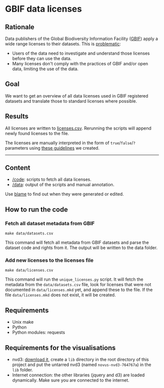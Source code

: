 # GBIF data licenses

## Rationale

Data publishers of the Global Biodiversity Information Facility ([GBIF](http://www.gbif.org)) apply a wide range licenses to their datasets. This is [problematic](http://peterdesmet.com/posts/illegal-bullfrogs.html):

* Users of the data need to investigate and understand those licenses before they can use the data.
* Many licenses don't comply with the practices of GBIF and/or open data, limiting the use of the data.

## Goal

We want to get an overview of all data licenses used in GBIF registered datasets and translate those to standard licenses where possible.

## Results

All licenses are written to [licenses.csv](/data/licenses.csv). Rerunning the scripts will append newly found licenses to the file.

The licenses are manually interpreted in the form of `true`/`false`/`?` parameters using [these guidelines](guidelines.md) we created.

---

## Content

* [/code](./code): scripts to fetch all data licenses.
* [/data](./data): output of the scripts and manual annotation.

Use [blame](https://github.com/blog/228-playing-the-blame-game) to find out when they were generated or edited.

## How to run the code

### Fetch all dataset metadata from GBIF

`make data/datasets.csv`

This command will fetch all metadata from GBIF datasets and parse the dataset code and rights from it. The output will be written to the data folder.

### Add new licenses to the licenses file

`make data/licenses.csv`

This command will run the `unique_licenses.py` script. It will fetch the metadata from the `data/datasets.csv` file, look for licenses that were not documented in `data/licenses.mkd` yet, and append these to the file. If the file `data/licenses.mkd` does not exist, it will be created.

## Requirements

* Unix make
* Python
* Python modules: requests

## Requirements for the visualisations

* nvd3: [download it](http://nvd3.org/statement.html), create a `lib` directory in the root directory of this project and put the untarred nvd3 (named `novus-nvd3-764767a`) in the `lib` folder.
* Internet connection: the other libraries (jquery and d3) are loaded dynamically. Make sure you are connected to the internet.

